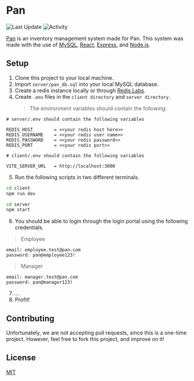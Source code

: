 # Pan

![Last Update](https://img.shields.io/github/last-commit/LaplaceXD/Pan?color=blue&label=Last%20Update)
![Activity](https://img.shields.io/badge/Activity-InProgress-green)

[Pan](https://pan-laplace.vercel.app/) is an inventory management system made for Pan. This system was made with the use of
[MySQL](https://www.mysql.com/), [React](https://beta.reactjs.org/), [Express](https://expressjs.com/), and
[Node.js](https://nodejs.org/en/).

## Setup

1. Clone this project to your local machine.
2. Import `server/pan_db.sql` into your local MySQL database.
3. Create a redis instance locally or through [Redis Labs](https://app.redislabs.com/).
4. Create `.env` files in the `client directory` and `server directory.`
   > The environment variables should contain the following:

```
# server/.env should contain the following variables

REDIS_HOST        = <<your redis host here>>
REDIS_USERNAME    = <<your redis user name>>
REDIS_PASSWORD    = <<your redis password>>
REDIS_PORT        = <<your redis port>>

# client/.env should contain the following variables

VITE_SERVER_URL   = http://localhost:3000
```

5.  Run the following scripts in two different terminals.

```bash
cd client
npm run dev
```

```bash
cd server
npm start
```

6. You should be able to login through the login portal using the following credentials.
> Employee
```
email: employee.test@pan.com
password: pan@employee123!
```
> Manager
```
email: manager.test@pan.com
password: pan@manager123!
```

7. ...
8. Profit!

## Contributing

Unfortunately, we are not accepting pull requests, since this is a one-time project. However, feel free to
fork this project, and improve on it!

## License

[MIT](https://github.com/LaplaceXD/Pan/blob/master/LICENSE)

